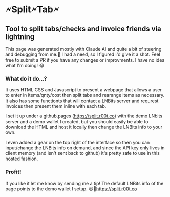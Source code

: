 # 🗲Split🗲Tab🗲

## Tool to split tabs/checks and invoice friends via lightning ##

This page was generated mostly with Claude AI and quite a bit of steering and debugging from me.🫠 I had a need, so I figured I'd give it a shot. Feel free to submit a PR if you have any changes or improvments. I have no idea what I'm doing! 😂

### What do it do...? ###

It uses HTML CSS and Javascript to present a webpage that allows a user to enter in items/qnty/cost then split tabs and rearange items as necessary.
It also has some functionts that will contact a LNBits server and requrest invoices then present them inline with each tab.

I set it up under a github.pages (https://split.r00t.co) with the demo LNbits server and a demo wallet I created, but you should easily be able to download the HTML and host it locally then change the LNBits info to your own. 

I even added a gear on the top right of the interface so then you can input/change the LNBits info on demand, and since the API key only lives in client memory (and isn't sent back to github) it's pretty safe to use in this hosted fashion.

### Profit! ###

If you like it let me know by sending me a tip! The default LNBits info of the page points to the demo wallet I setup. 😃🫴https://split.r00t.co



